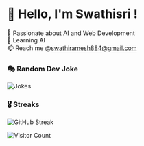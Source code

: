 # 👋 Hello, I'm Swathisri !
🚀 Passionate about AI and Web Development   
🌱 Learning AI  
📫 Reach me @swathiramesh884@gmail.com

### 🎭 Random Dev Joke
![Jokes](https://readme-jokes.vercel.app/api)

### 🎖️ Streaks
![GitHub Streak](https://streak-stats.demolab.com/?user=Swathisri-02&theme=radical)

![Visitor Count](https://komarev.com/ghpvc/?username=Swathisri-02&color=blue)
